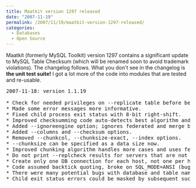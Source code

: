 ```yaml
---
title: Maatkit version 1297 released
date: "2007-11-19"
permalink: /2007/11/19/maatkit-version-1297-released/
categories:
  - Databases
  - Open Source
---
```


Maatkit (formerly MySQL Toolkit) version 1297 contains a significant update to MySQL Table Checksum (which will be renamed soon to avoid trademark violations). The changelog follows. What you don't see in the changelog is **the unit test suite!** I got a lot more of the code into modules that are tested and re-usable.

<pre>2007-11-18: version 1.1.19 

* Check for needed privileges on --replicate table before beginning. 
* Made some error messages more informative. 
* Fixed child process exit status with 8-bit right-shift. 
* Improved checksumming code auto-detects best algorithm and function. 
* Added --ignoreengine option; ignores federated and merge by default. 
* Added --columns and --checksum options. 
* Removed --chunkcol, --chunksize-exact, --index options. 
* --chunksize can be specified as a data size now. 
* Improved chunking algorithm handles more cases and uses fewer chunks. 
* Do not print --replcheck results for servers that are not slaves. 
* Create only one DB connection for each host, not one per host/tbl/chunk. 
* Code assumed backtick quoting, broke on SQL_MODE=ANSI (bug #1813030). 
* There were many potential bugs with database and table name quoting. 
* Child exit status errors could be masked by subsequent successes.</pre>
